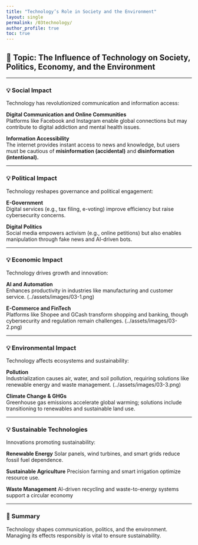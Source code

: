 ```yaml
---
title: "Technology’s Role in Society and the Environment"
layout: single
permalink: /03technology/
author_profile: true
toc: true
---
```


## 🧭 Topic: The Influence of Technology on Society, Politics, Economy, and the Environment

---

### 💡 Social Impact
Technology has revolutionized communication and information access:

**Digital Communication and Online Communities**  
Platforms like Facebook and Instagram enable global connections but may contribute to digital addiction and mental health issues.

**Information Accessibility**  
The internet provides instant access to news and knowledge, but users must be cautious of **misinformation (accidental)** and **disinformation (intentional).**

---

### 💡 Political Impact
Technology reshapes governance and political engagement:

**E-Government**  
Digital services (e.g., tax filing, e-voting) improve efficiency but raise cybersecurity concerns.

**Digital Politics**  
Social media empowers activism (e.g., online petitions) but also enables manipulation through fake news and AI-driven bots.

---

### 💡 Economic Impact
Technology drives growth and innovation:

**AI and Automation**  
Enhances productivity in industries like manufacturing and customer service.
(../assets/images/03-1.png)

**E-Commerce and FinTech**  
Platforms like Shopee and GCash transform shopping and banking, though cybersecurity and regulation remain challenges.
(../assets/images/03-2.png)

---

### 💡 Environmental Impact
Technology affects ecosystems and sustainability:

**Pollution**  
Industrialization causes air, water, and soil pollution, requiring solutions like renewable energy and waste management.
(../assets/images/03-3.png)

**Climate Change & GHGs**  
Greenhouse gas emissions accelerate global warming; solutions include transitioning to renewables and sustainable land use.

---

### 💡 Sustainable Technologies
Innovations promoting sustainability:

**Renewable Energy** 
Solar panels, wind turbines, and smart grids reduce fossil fuel dependence.

**Sustainable Agriculture**
Precision farming and smart irrigation optimize resource use.

**Waste Management**
AI-driven recycling and waste-to-energy systems support a circular economy

---

### 📌 Summary

Technology shapes communication, politics, and the environment. Managing its effects responsibly is vital to ensure sustainability.
